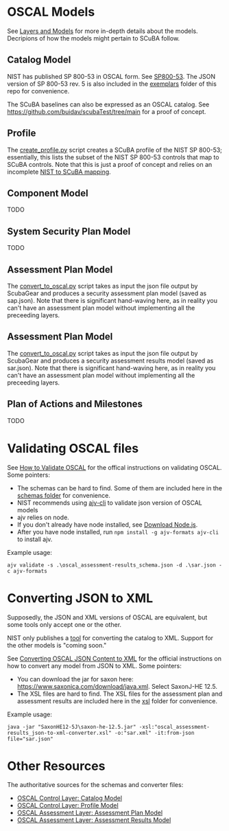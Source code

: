 # OSCAL Models
See [Layers and Models](https://pages.nist.gov/OSCAL/resources/concepts/layer/) for more in-depth details about the models. Decripions of how the models might pertain to SCuBA follow.

## Catalog Model
NIST has published SP 800-53 in OSCAL form. See [SP800-53](https://github.com/usnistgov/oscal-content/tree/main/nist.gov/SP800-53/). The JSON version of SP 800-53 rev. 5 is also included in the [exemplars](/oscal/exemplars) folder of this repo for convenience.

The SCuBA baselines can also be expressed as an OSCAL catalog. See https://github.com/buidav/scubaTest/tree/main for a
proof of concept.

## Profile
The [create_profile.py](/oscal/create_profile.py) script creates a SCuBA profile of the NIST SP 800-53; essentially, this lists the subset of the
NIST SP 800-53 controls that map to SCuBA controls. Note that this is just a proof of concept and relies on an
incomplete [NIST to SCuBA mapping](/oscal/scuba_mapping.json).

## Component Model
TODO

## System Security Plan Model
TODO

## Assessment Plan Model
The [convert_to_oscal.py](/oscal/convert_to_oscal.py) script takes as input the json file output by ScubaGear and
produces a security assessment plan model (saved as sap.json). Note that there is significant hand-waving here, as in
reality you can't have an assessment plan model without implementing all the preceeding layers.

## Assessment Plan Model
The [convert_to_oscal.py](/oscal/convert_to_oscal.py) script takes as input the json file output by ScubaGear and
produces a security assessment results model (saved as sar.json). Note that there is significant hand-waving here, as in
reality you can't have an assessment plan model without implementing all the preceeding layers.

## Plan of Actions and Milestones
TODO

# Validating OSCAL files
See [How to Validate OSCAL](https://github.com/usnistgov/OSCAL/blob/main/README_validations.md) for the offical
instructions on validating OSCAL. Some pointers:
- The schemas can be hard to find. Some of them are included here in the [schemas folder](/oscal/schemas) for
convenience.
- NIST recommends using [ajv-cli](https://github.com/ajv-validator/ajv-cli) to validate json version of OSCAL models
- ajv relies on node.
- If you don't already have node installed, see [Download Node.js](https://nodejs.org/en/download/package-manager).
- After you have node installed, run `npm install -g ajv-formats ajv-cli` to install ajv.

Example usage:
```
ajv validate -s .\oscal_assessment-results_schema.json -d .\sar.json -c ajv-formats
```

# Converting JSON to XML
Supposedly, the JSON and XML versions of OSCAL are equivalent, but some tools only accept one or the other.

NIST only publishes a [tool](https://pages.nist.gov/oscal-tools/demos/csx/format-converter/fromjson/) for converting the catalog to XML. Support for the other models is "coming soon."

See [Converting OSCAL JSON Content to XML](https://github.com/usnistgov/OSCAL/tree/4f02dac6f698efda387cc5f55bc99581eaf494b6/build#converting-oscal-json-content-to-xml) for the official instructions on how to convert any model from JSON to XML. Some pointers:
- You can download the jar for saxon here: https://www.saxonica.com/download/java.xml. Select SaxonJ-HE 12.5.
- The XSL files are hard to find. The XSL files for the assessment plan and assessment results are included here in the [xsl](/oscal/xsl) folder for convenience.

Example usage:
```
java -jar "SaxonHE12-5J\saxon-he-12.5.jar" -xsl:"oscal_assessment-results_json-to-xml-converter.xsl" -o:"sar.xml" -it:from-json file="sar.json"
```

# Other Resources
The authoritative sources for the schemas and converter files:
- [OSCAL Control Layer: Catalog Model](https://pages.nist.gov/OSCAL/resources/concepts/layer/control/catalog/)
- [OSCAL Control Layer: Profile Model](https://pages.nist.gov/OSCAL/resources/concepts/layer/control/profile/)
- [OSCAL Assessment Layer: Assessment Plan Model](https://pages.nist.gov/OSCAL/resources/concepts/layer/assessment/assessment-plan/)
- [OSCAL Assessment Layer: Assessment Results Model](https://pages.nist.gov/OSCAL/resources/concepts/layer/assessment/assessment-results/)
